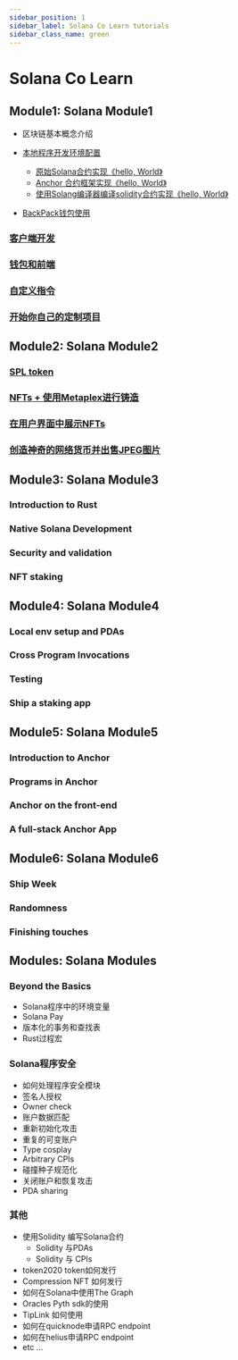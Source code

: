 ```yaml
---
sidebar_position: 1
sidebar_label: Solana Co Learn tutorials
sidebar_class_name: green
---
```


# Solana Co Learn

## Module1: Solana Module1

- 区块链基本概念介绍
- [本地程序开发环境配置](./module1/local_program_development/local_program_development.md)
    - [原始Solana合约实现《hello, World》](./module1/local_program_development/native_program_hello.md)
    - [Anchor 合约框架实现《hello, World》](./module1/local_program_development/anchor_program_hello.md)
    - [使用Solang编译器编译solidity合约实现《hello, World》](./module1/local_program_development/solang_program_hello.md)

- [BackPack钱包使用](./module1/wallet-usage/README.md)


### [客户端开发](./module1/client-side-development/README.md)

### [钱包和前端](./module1/wallets-and-frontends/README.md)

### [自定义指令](./module1/custom-instruction/README.md)

### [开始你自己的定制项目](./module1/start-your-own-custom-project/README.md)

## Module2: Solana Module2

### [SPL token](./module2/spl-token/README.md)

### [NFTs + 使用Metaplex进行铸造](./module2/nfts-and-minting-with-metaplex/README.md)

### [在用户界面中展示NFTs](./module2/displayings-nfts-in-a-ui/README.md)

### [创造神奇的网络货币并出售JPEG图片](./module2/make-magic-internet-money-and-sell-jepgs/README.md)

## Module3: Solana Module3

### Introduction to Rust

### Native Solana Development

### Security and validation

### NFT staking

## Module4: Solana Module4

### Local env setup and PDAs

### Cross Program Invocations

### Testing

### Ship a staking app


## Module5: Solana Module5

### Introduction to Anchor

### Programs in Anchor

### Anchor on the front-end

### A full-stack Anchor App

## Module6: Solana Module6

### Ship Week

### Randomness

### Finishing touches

## Modules: Solana Modules

### Beyond the Basics

- Solana程序中的环境变量
- Solana Pay
- 版本化的事务和查找表
- Rust过程宏

### Solana程序安全

- 如何处理程序安全模块
- 签名人授权
- Owner check
- 账户数据匹配
- 重新初始化攻击
- 重复的可变账户
- Type cosplay
- Arbitrary CPIs
- 碰撞种子规范化
- 关闭账户和恢复攻击
- PDA sharing

### 其他

- 使用Solidity 编写Solana合约
    - Solidity 与PDAs
    - Solidity 与 CPIs
- token2020 token如何发行
- Compression NFT 如何发行
- 如何在Solana中使用The Graph
- Oracles Pyth sdk的使用
- TipLink 如何使用
- 如何在quicknode申请RPC endpoint
- 如何在helius申请RPC endpoint
- etc ...
